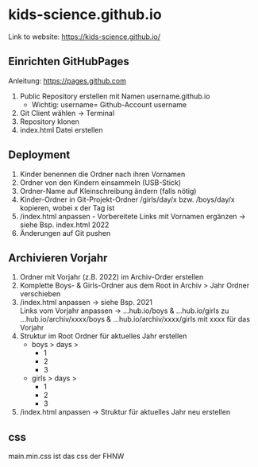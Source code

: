 # kids-science.github.io

Link to website: https://kids-science.github.io/

## Einrichten GitHubPages

Anleitung: https://pages.github.com

1. Public Repository erstellen mit Namen username.github.io
   - Wichtig: username= Github-Account username
2. Git Client wählen -> Terminal
3. Repository klonen
4. index.html Datei erstellen

## Deployment

1. Kinder benennen die Ordner nach ihren Vornamen
2. Ordner von den Kindern einsammeln (USB-Stick)
3. Ordner-Name auf Kleinschreibung ändern (falls nötig)
4. Kinder-Ordner in Git-Projekt-Ordner /girls/day/x bzw. /boys/day/x kopieren, wobei x der Tag ist
5. /index.html anpassen - Vorbereitete Links mit Vornamen ergänzen -> siehe Bsp. index.html 2022
6. Änderungen auf Git pushen


## Archivieren Vorjahr

1. Ordner mit Vorjahr (z.B. 2022) im Archiv-Order erstellen
2. Komplette Boys- & Girls-Ordner aus dem Root in Archiv > Jahr Ordner verschieben
3. /index.html anpassen -> siehe Bsp. 2021\
   Links vom Vorjahr anpassen -> ...hub.io/boys & ...hub.io/girls zu ...hub.io/archiv/xxxx/boys & ...hub.io/archiv/xxxx/girls mit xxxx für das Vorjahr
4. Struktur im Root Ordner für aktuelles Jahr erstellen
    - boys > days >
        - 1
        - 2
        - 3
    - girls > days >
        - 1
        - 2
        - 3
5. /index.html anpassen -> Struktur für aktuelles Jahr neu erstellen


## css
main.min.css ist das css der FHNW

